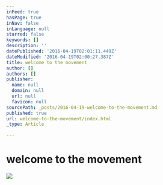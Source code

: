 ```yaml
---
inFeed: true
hasPage: true
inNav: false
inLanguage: null
starred: false
keywords: []
description: ''
datePublished: '2016-04-19T02:01:11.449Z'
dateModified: '2016-04-19T02:00:27.387Z'
title: welcome to the movement
author: []
authors: []
publisher:
  name: null
  domain: null
  url: null
  favicon: null
sourcePath: _posts/2016-04-19-welcome-to-the-movement.md
published: true
url: welcome-to-the-movement/index.html
_type: Article

---
```

# welcome to the movement
![](https://the-grid-user-content.s3-us-west-2.amazonaws.com/2acdbc8e-3b19-4748-b848-c951fb0c12cf.png)